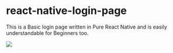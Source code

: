 # react-native-login-page
 This is a Basic login page written in Pure React Native and is easily understandable for Beginners too.
 
 ![](pics/Login.gif)
